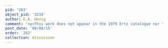 ```yaml
---
pid: '263'
object_pid: '3219'
author: E.A. Honig
comment: "<p>This work does not appear in the 1979 Ertz catalogue nor the Honig Database.</p>\n"
post_date: '08/08/15'
order: '262'
collection: discussion
---
```

